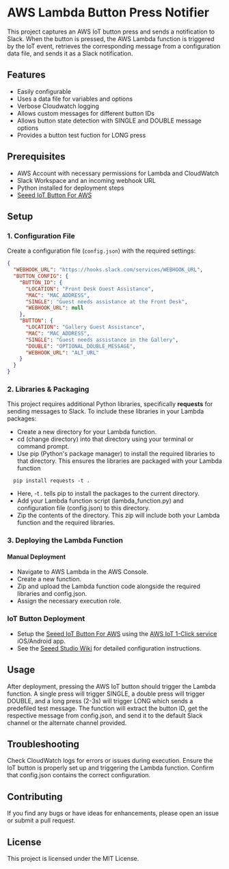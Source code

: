# AWS Lambda Button Press Notifier

This project captures an AWS IoT button press and sends a notification to Slack. When the button is pressed, the AWS Lambda function is triggered by the IoT event, retrieves the corresponding message from a configuration data file, and sends it as a Slack notification.

## Features

- Easily configurable
- Uses a data file for variables and options
- Verbose Cloudwatch logging
- Allows custom messages for different button IDs
- Allows button state detection with SINGLE and DOUBLE message options
- Provides a button test fuction for LONG press

## Prerequisites

- AWS Account with necessary permissions for Lambda and CloudWatch
- Slack Workspace and an incoming webhook URL
- Python installed for deployment steps
- [Seeed IoT Button For AWS](https://wiki.seeedstudio.com/SEEED-IOT-BUTTON-FOR-AWS/) 

## Setup

### 1. Configuration File

Create a configuration file (`config.json`) with the required settings:

```json
{
  "WEBHOOK_URL": "https://hooks.slack.com/services/WEBHOOK_URL",
  "BUTTON_CONFIG": {
    "BUTTON_ID": {
      "LOCATION": "Front Desk Guest Assistance",
      "MAC": "MAC_ADDRESS",
      "SINGLE": "Guest needs assistance at the Front Desk",
      "WEBHOOK_URL": null
    },
    "BUTTON": {
      "LOCATION": "Gallery Guest Assistance",
      "MAC": "MAC_ADDRESS",
      "SINGLE": "Guest needs assistance in the Gallery",
      "DOUBLE": "OPTIONAL_DOUBLE_MESSAGE",
      "WEBHOOK_URL": "ALT_URL"
    }
  }
}
```

### 2. Libraries & Packaging
This project requires additional Python libraries, specifically **requests** for sending messages to Slack. To include these libraries in your Lambda packages:

- Create a new directory for your Lambda function.
- cd (change directory) into that directory using your terminal or command prompt.
- Use pip (Python's package manager) to install the required libraries to that directory. This ensures the libraries are packaged with your Lambda function

```
  pip install requests -t .
```
- Here, -t . tells pip to install the packages to the current directory.
- Add your Lambda function script (lambda_function.py) and configuration file (config.json) to this directory.
- Zip the contents of the directory. This zip will include both your Lambda function and the required libraries.

### 3. Deploying the Lambda Function
#### Manual Deployment

- Navigate to AWS Lambda in the AWS Console.
- Create a new function.
- Zip and upload the Lambda function code alongside the required libraries and config.json.
- Assign the necessary execution role.

### IoT Button Deployment

- Setup the [Seeed IoT Button For AWS](https://wiki.seeedstudio.com/SEEED-IOT-BUTTON-FOR-AWS/) using the [AWS IoT 1-Click service](https://aws.amazon.com/iot-1-click/) iOS/Android app.
- See the [Seeed Studio Wiki](https://wiki.seeedstudio.com/SEEED-IOT-BUTTON-FOR-AWS/) for detailed configuration instructions.

## Usage

After deployment, pressing the AWS IoT button should trigger the Lambda function. A single press will trigger SINGLE, a double press will trigger DOUBLE, and a long press (2-3s) will trigger LONG which sends a predefiled test message. The function will extract the button ID, get the respective message from config.json, and send it to the default Slack channel or the alternate channel provided. 

## Troubleshooting

Check CloudWatch logs for errors or issues during execution.
Ensure the IoT button is properly set up and triggering the Lambda function.
Confirm that config.json contains the correct configuration.

## Contributing

If you find any bugs or have ideas for enhancements, please open an issue or submit a pull request.

## License

This project is licensed under the MIT License.
